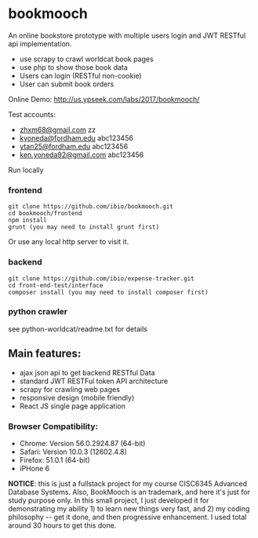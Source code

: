 # bookmooch
An online bookstore prototype with multiple users login and JWT RESTful api implementation. 

* use scrapy to crawl worldcat book pages
* use php to show those book data
* Users can login (RESTful non-cookie)
* User can submit book orders

Online Demo: http://us.ypseek.com/labs/2017/bookmooch/


Test accounts:
* zhxm68@gmail.com zz
* kyoneda@fordham.edu abc123456
* ytan25@fordham.edu abc123456
* ken.yoneda92@gmail.com abc123456

Run locally
### frontend
```
git clone https://github.com/ibio/bookmooch.git
cd bookmooch/frontend
npm install
grunt (you may need to install grunt first)
```
Or use any local http server to visit it.

### backend
```
git clone https://github.com/ibio/expense-tracker.git
cd front-end-test/interface
composer install (you may need to install composer first)
```

### python crawler
see python-worldcat/readme.txt for details

## Main features:
* ajax json api to get backend RESTful Data
* standard JWT RESTFul token API architecture
* scrapy for crawling web pages
* responsive design (mobile friendly)
* React JS single page application


### Browser Compatibility:
* Chrome: Version 56.0.2924.87 (64-bit)
* Safari: Version 10.0.3 (12602.4.8)
* Firefox: 51.0.1 (64-bit)
* iPHone 6


__NOTICE__: this is just a fullstack project for my course CISC6345 Advanced Database Systems. Also, BookMooch is an trademark, and here it's just for study purpose only. In this small project, I just developed it for demonstrating my ability 1) to learn new things very fast, and 2) my coding philosophy -- get it done, and then progressive enhancement. I used total around 30 hours to get this done.

